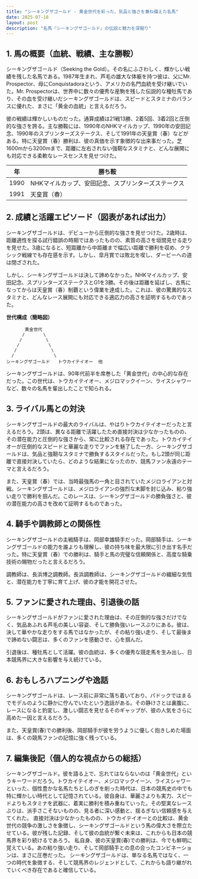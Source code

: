 ```yaml
---
title: "シーキングザゴールド - 黄金世代を彩った、気品と強さを兼ね備えた名馬"
date: 2025-07-18
layout: post
description: "名馬『シーキングザゴールド』の伝説と魅力を深堀り"
---
```


## 1. 馬の概要（血統、戦績、主な勝鞍）

シーキングザゴールド（Seeking the Gold）。その名にふさわしく、輝かしい戦績を残した名馬である。1987年生まれ、芦毛の雄大な体躯を持つ彼は、父にMr. Prospector、母にConquistadoraという、アメリカの名門血統を受け継いでいた。Mr. Prospectorは、世界中に数々の優秀な産駒を残した伝説的な種牡馬であり、その血を受け継いだシーキングザゴールドは、スピードとスタミナのバランスに優れた、まさに「黄金の血統」と言えるだろう。

彼の戦績は輝かしいものだった。通算成績は21戦13勝、2着5回、3着2回と圧倒的な強さを誇る。主な勝鞍には、1990年のNHKマイルカップ、1990年の安田記念、1990年のスプリンターズステークス、そして1991年の天皇賞（春）などがある。特に天皇賞（春）勝利は、彼の真価を示す象徴的な出来事だった。芝1600mから3200mまで、距離に左右されない強靭なスタミナと、どんな展開にも対応できる柔軟なレースセンスを見せつけた。

| 年 | 勝ち鞍                               |
|---|------------------------------------|
| 1990 | NHKマイルカップ、安田記念、スプリンターズステークス |
| 1991 | 天皇賞（春）                         |


## 2. 成績と活躍エピソード（図表があれば出力）

シーキングザゴールドは、デビューから圧倒的な強さを見せつけた。2歳時は、距離適性を探る試行錯誤の時期ではあったものの、素質の高さを垣間見せる走りを見せた。3歳になると、短距離から中距離まで幅広い距離で勝利を収め、クラシック戦線でも存在感を示す。しかし、皐月賞では敗北を喫し、ダービーへの道は閉ざされた。

しかし、シーキングザゴールドは決して諦めなかった。NHKマイルカップ、安田記念、スプリンターズステークスとG1を3勝。その後は距離を延ばし、古馬になってからは天皇賞（春）制覇という偉業を達成した。これは、彼の驚異的なスタミナと、どんなレース展開にも対応できる適応力の高さを証明するものであった。

**世代構成（簡略図）**

```
       黄金世代
      /       \
     /         \
    /           \
   /             \
  /               \
シーキングザゴールド   トウカイテイオー  他
```

シーキングザゴールドは、90年代前半を席巻した「黄金世代」の中心的な存在だった。この世代は、トウカイテイオー、メジロマックイーン、ライスシャワーなど、数々の名馬を輩出したことで知られる。


## 3. ライバル馬との対決

シーキングザゴールドの最大のライバルは、やはりトウカイテイオーだったと言えるだろう。2頭は、異なる距離で活躍したため直接対決は少なかったものの、その潜在能力と圧倒的な強さから、常に比較される存在であった。トウカイテイオーが圧倒的なスピードと華麗な走りでファンを魅了した一方、シーキングザゴールドは、気品と強靭なスタミナで勝負するスタイルだった。もし2頭が同じ距離で直接対決していたら、どのような結果になったのか、競馬ファン永遠のテーマと言えるだろう。

また、天皇賞（春）では、当時最強馬の一角と目されていたメジロライアンと対戦。シーキングザゴールドは、メジロライアンの強烈な末脚を封じ込み、粘り強い走りで勝利を掴んだ。このレースは、シーキングザゴールドの勝負強さと、彼の潜在能力の高さを改めて証明するものであった。


## 4. 騎手や調教師との関係性

シーキングザゴールドの主戦騎手は、岡部幸雄騎手だった。岡部騎手は、シーキングザゴールドの能力を誰よりも理解し、彼の持ち味を最大限に引き出す名手だった。特に天皇賞（春）での勝利は、騎手と馬の完璧な信頼関係と、高度な騎乗技術の賜物だったと言えるだろう。

調教師は、長浜博之調教師。長浜調教師は、シーキングザゴールドの繊細な気性と、潜在能力を丁寧に育て上げ、彼の才能を開花させた。


## 5. ファンに愛された理由、引退後の話

シーキングザゴールドがファンに愛された理由は、その圧倒的な強さだけでなく、気品あふれる芦毛の美しい容姿、そして勝負強いレースぶりにある。彼は、決して華やかな走りをする馬ではなかったが、その粘り強い走り、そして最後まで諦めない闘志は、多くのファンを感動させ、心を掴んだ。

引退後は、種牡馬として活躍。彼の血統は、多くの優秀な競走馬を生み出し、日本競馬界に大きな影響を与え続けている。


## 6. おもしろハプニングや逸話

シーキングザゴールドは、レース前に非常に落ち着いており、パドックではまるでモデルのように静かに佇んでいたという逸話がある。その静けさとは裏腹に、レースになると豹変し、激しい闘志を見せるそのギャップが、彼の人気をさらに高めた一因と言えるだろう。

また、天皇賞(春)での勝利後、岡部騎手が彼を労うように優しく抱きしめた場面は、多くの競馬ファンの記憶に強く残っている。


## 7. 編集後記（個人的な視点からの総括）

シーキングザゴールド。彼を語る上で、忘れてはならないのは「黄金世代」というキーワードだろう。トウカイテイオー、メジロマックイーン、ライスシャワーといった、個性豊かな名馬たちとしのぎを削った時代は、日本の競馬史の中でも特に輝かしい時代として記憶されている。彼自身は、華麗さよりも実力、スピードよりもスタミナを武器に、着実に勝利を積み重ねていった。その堅実なレースぶりは、派手さこそないものの、見る者に深い感動と、揺るぎない信頼感を与えてくれた。  直接対決は少なかったものの、トウカイテイオーとの比較は、黄金世代の競争の激しさを象徴し、シーキングザゴールドという馬の偉大さを際立たせている。彼が残した記録、そして彼の血統が繋ぐ未来は、これからも日本の競馬界を彩り続けるであろう。  私自身、彼の天皇賞(春)での勝利は、今でも鮮明に覚えている。あの粘り強い走り、そして岡部騎手との息の合ったコンビネーションは、まさに圧巻だった。  シーキングザゴールドは、単なる名馬ではなく、一つの時代を象徴する、そして競馬界のレジェンドとして、これからも語り継がれていくべき存在であると確信している。
